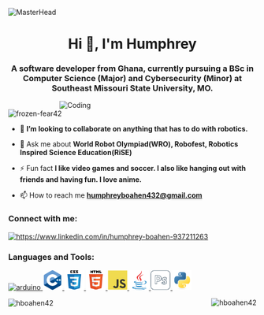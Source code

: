 ![MasterHead](https://user-images.githubusercontent.com/95478989/198955082-6e78ebb5-e1e4-49f9-8d32-6e5af3984dcd.gif)
<h1 align="center">Hi 👋, I'm Humphrey</h1>
<h3 align="center">A software developer from Ghana, currently pursuing a BSc in Computer Science (Major) and Cybersecurity (Minor) at Southeast Missouri State University, MO.</h3>
<img align="right" alt="Coding" width="400" src="https://media3.giphy.com/media/v1.Y2lkPTc5MGI3NjExZDRmNjA3MTdjZjMzY2UyOWI5YzZiMzMyOWFiMDgxN2E1OTZmY2RhNyZjdD1n/qgQUggAC3Pfv687qPC/giphy.gif")

<p align="left"> <img src="https://komarev.com/ghpvc/?username=frozen-fear42&label=Profile%20views&color=0e75b6&style=flat" alt="frozen-fear42" /> </p>


- 👯 **I’m looking to collaborate on anything that has to do with robotics.**

- 💬 Ask me about **World Robot Olympiad(WRO), Robofest, Robotics Inspired Science Education(RiSE)**

- ⚡ Fun fact **I like video games and soccer. I also like hanging out with friends and having fun. I love anime.**

- 📫 How to reach me **humphreyboahen432@gmail.com**

<h3 align="left">Connect with me:</h3>
<p align="left">
<a href="https://linkedin.com/in/humphrey-boahen-937211263" target="blank"><img align="center" src="https://raw.githubusercontent.com/rahuldkjain/github-profile-readme-generator/master/src/images/icons/Social/linked-in-alt.svg" alt="https://www.linkedin.com/in/humphrey-boahen-937211263" height="30" width="40" /></a>
</p>

<h3 align="left">Languages and Tools:</h3>
<p align="left"> <a href="https://www.arduino.cc/" target="_blank" rel="noreferrer"> <img src="https://cdn.worldvectorlogo.com/logos/arduino-1.svg" alt="arduino" width="40" height="40"/> </a> <a href="https://www.w3schools.com/cpp/" target="_blank" rel="noreferrer"> <img src="https://raw.githubusercontent.com/devicons/devicon/master/icons/cplusplus/cplusplus-original.svg" alt="cplusplus" width="40" height="40"/> </a> <a href="https://www.w3schools.com/css/" target="_blank" rel="noreferrer"> <img src="https://raw.githubusercontent.com/devicons/devicon/master/icons/css3/css3-original-wordmark.svg" alt="css3" width="40" height="40"/> </a> <a href="https://flutter.dev" target="_blank" rel="noreferrer"> <img src="https://raw.githubusercontent.com/devicons/devicon/master/icons/html5/html5-original-wordmark.svg" alt="html5" width="40" height="40"/> </a> <a href="https://developer.mozilla.org/en-US/docs/Web/JavaScript" target="_blank" rel="noreferrer"> <img src="https://raw.githubusercontent.com/devicons/devicon/master/icons/javascript/javascript-original.svg" alt="javascript" width="40" height="40"/> </a> <a href="https://www.java.com" target="_blank" rel="noreferrer"> <img src="https://raw.githubusercontent.com/devicons/devicon/master/icons/java/java-original.svg" alt="java" width="40" height="40"/> </a> <a href="https://www.photoshop.com/en" target="_blank" rel="noreferrer"> <img src="https://raw.githubusercontent.com/devicons/devicon/master/icons/photoshop/photoshop-line.svg" alt="photoshop" width="40" height="40"/> </a> <a href="https://www.python.org" target="_blank" rel="noreferrer"> <img src="https://raw.githubusercontent.com/devicons/devicon/master/icons/python/python-original.svg" alt="python" width="40" height="40"/> </a> </p>

<img align="center" src="https://github-readme-stats.vercel.app/api/top-langs?username=hboahen42&show_icons=true&locale=en&layout=compact" alt="hboahen42" /> <img align="right" src="https://github-readme-stats.vercel.app/api?username=hboahen42&show_icons=true&locale=en" alt="hboahen42" />
